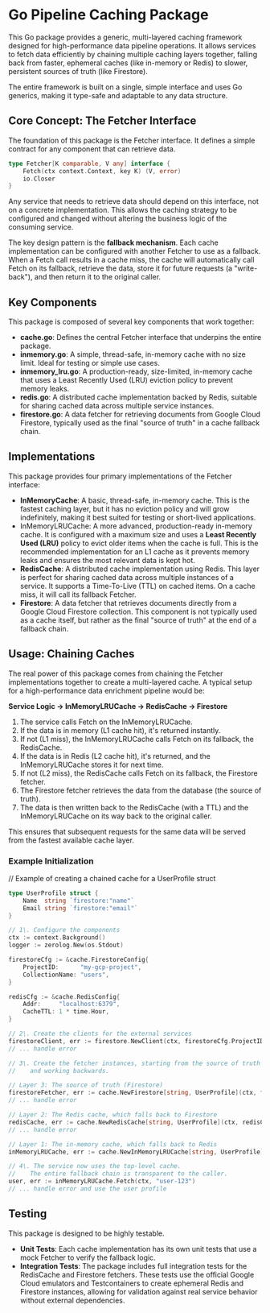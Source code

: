 # **Go Pipeline Caching Package**

This Go package provides a generic, multi-layered caching framework designed for high-performance data pipeline operations. It allows services to fetch data efficiently by chaining multiple caching layers together, falling back from faster, ephemeral caches (like in-memory or Redis) to slower, persistent sources of truth (like Firestore).

The entire framework is built on a single, simple interface and uses Go generics, making it type-safe and adaptable to any data structure.

## **Core Concept: The Fetcher Interface**

The foundation of this package is the Fetcher interface. It defines a simple contract for any component that can retrieve data.

````go
type Fetcher[K comparable, V any] interface {
	Fetch(ctx context.Context, key K) (V, error)
	io.Closer  
}
````

Any service that needs to retrieve data should depend on this interface, not on a concrete implementation. This allows the caching strategy to be configured and changed without altering the business logic of the consuming service.

The key design pattern is the **fallback mechanism**. Each cache implementation can be configured with another Fetcher to use as a fallback. When a Fetch call results in a cache miss, the cache will automatically call Fetch on its fallback, retrieve the data, store it for future requests (a "write-back"), and then return it to the original caller.

## **Key Components**

This package is composed of several key components that work together:

* **cache.go**: Defines the central Fetcher interface that underpins the entire package.
* **inmemory.go**: A simple, thread-safe, in-memory cache with no size limit. Ideal for testing or simple use cases.
* **inmemory\_lru.go**: A production-ready, size-limited, in-memory cache that uses a Least Recently Used (LRU) eviction policy to prevent memory leaks.
* **redis.go**: A distributed cache implementation backed by Redis, suitable for sharing cached data across multiple service instances.
* **firestore.go**: A data fetcher for retrieving documents from Google Cloud Firestore, typically used as the final "source of truth" in a cache fallback chain.

## **Implementations**

This package provides four primary implementations of the Fetcher interface:

* **InMemoryCache**: A basic, thread-safe, in-memory cache. This is the fastest caching layer, but it has no eviction policy and will grow indefinitely, making it best suited for testing or short-lived applications.
* InMemoryLRUCache: A more advanced, production-ready in-memory cache. It is configured with a maximum size and uses a **Least Recently Used (LRU)** policy to evict older items when the cache is full. This is the recommended implementation for an L1 cache as it prevents memory leaks and ensures the most relevant data is kept hot.
* **RedisCache**: A distributed cache implementation using Redis. This layer is perfect for sharing cached data across multiple instances of a service. It supports a Time-To-Live (TTL) on cached items. On a cache miss, it will call its fallback Fetcher.
* **Firestore**: A data fetcher that retrieves documents directly from a Google Cloud Firestore collection. This component is not typically used as a cache itself, but rather as the final "source of truth" at the end of a fallback chain.

## **Usage: Chaining Caches**

The real power of this package comes from chaining the Fetcher implementations together to create a multi-layered cache. A typical setup for a high-performance data enrichment pipeline would be:

**Service Logic \-\> InMemoryLRUCache \-\> RedisCache \-\> Firestore**

1. The service calls Fetch on the InMemoryLRUCache.
2. If the data is in memory (L1 cache hit), it's returned instantly.
3. If not (L1 miss), the InMemoryLRUCache calls Fetch on its fallback, the RedisCache.
4. If the data is in Redis (L2 cache hit), it's returned, and the InMemoryLRUCache stores it for next time.
5. If not (L2 miss), the RedisCache calls Fetch on its fallback, the Firestore fetcher.
6. The Firestore fetcher retrieves the data from the database (the source of truth).
7. The data is then written back to the RedisCache (with a TTL) and the InMemoryLRUCache on its way back to the original caller.

This ensures that subsequent requests for the same data will be served from the fastest available cache layer.

### **Example Initialization**

// Example of creating a chained cache for a UserProfile struct

````go
type UserProfile struct {  
    Name  string `firestore:"name"`  
    Email string `firestore:"email"`  
}

// 1\. Configure the components  
ctx := context.Background()  
logger := zerolog.New(os.Stdout)

firestoreCfg := &cache.FirestoreConfig{  
    ProjectID:      "my-gcp-project",  
    CollectionName: "users",  
}  

redisCfg := &cache.RedisConfig{  
    Addr:     "localhost:6379",  
    CacheTTL: 1 * time.Hour,  
}

// 2\. Create the clients for the external services  
firestoreClient, err := firestore.NewClient(ctx, firestoreCfg.ProjectID)  
// ... handle error

// 3\. Create the fetcher instances, starting from the source of truth  
//    and working backwards.

// Layer 3: The source of truth (Firestore)  
firestoreFetcher, err := cache.NewFirestore[string, UserProfile](ctx, firestoreCfg, firestoreClient, logger)  
// ... handle error

// Layer 2: The Redis cache, which falls back to Firestore  
redisCache, err := cache.NewRedisCache[string, UserProfile](ctx, redisCfg, logger, firestoreFetcher)  
// ... handle error

// Layer 1: The in-memory cache, which falls back to Redis  
inMemoryLRUCache, err := cache.NewInMemoryLRUCache[string, UserProfile](10000, redisCache)

// 4\. The service now uses the top-level cache.  
//    The entire fallback chain is transparent to the caller.  
user, err := inMemoryLRUCache.Fetch(ctx, "user-123")  
// ... handle error and use the user profile
````

## **Testing**

This package is designed to be highly testable.

* **Unit Tests**: Each cache implementation has its own unit tests that use a mock Fetcher to verify the fallback logic.
* **Integration Tests**: The package includes full integration tests for the RedisCache and Firestore fetchers. These tests use the official Google Cloud emulators and Testcontainers to create ephemeral Redis and Firestore instances, allowing for validation against real service behavior without external dependencies.